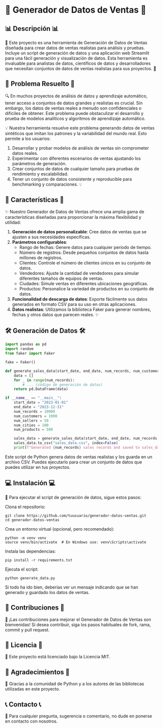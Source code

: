 # 🏪 Generador de Datos de Ventas 🏪

## 📊 Descripción 📊

🚀 Este proyecto es una herramienta de Generación de Datos de Ventas diseñada para crear datos de ventas realistas para análisis y pruebas. Incluye un script de generación de datos y una aplicación web Streamlit para una fácil generación y visualización de datos. Esta herramienta es invaluable para analistas de datos, científicos de datos y desarrolladores que necesitan conjuntos de datos de ventas realistas para sus proyectos. 🚀

## 🎯 Problema Resuelto 🎯

🔍 En muchos proyectos de análisis de datos y aprendizaje automático, tener acceso a conjuntos de datos grandes y realistas es crucial. Sin embargo, los datos de ventas reales a menudo son confidenciales o difíciles de obtener. Este problema puede obstaculizar el desarrollo y prueba de modelos analíticos y algoritmos de aprendizaje automático.

💡 Nuestra herramienta resuelve este problema generando datos de ventas sintéticos que imitan los patrones y la variabilidad del mundo real. Esto permite a los usuarios:

1. Desarrollar y probar modelos de análisis de ventas sin comprometer datos reales.
2. Experimentar con diferentes escenarios de ventas ajustando los parámetros de generación.
3. Crear conjuntos de datos de cualquier tamaño para pruebas de rendimiento y escalabilidad.
4. Tener un conjunto de datos consistente y reproducible para benchmarking y comparaciones. 💡

## 🌟 Características 🌟

✨ Nuestro Generador de Datos de Ventas ofrece una amplia gama de características diseñadas para proporcionar la máxima flexibilidad y utilidad:

1. **Generación de datos personalizable**: Cree datos de ventas que se ajusten a sus necesidades específicas.
2. **Parámetros configurables**:
   - Rango de fechas: Genere datos para cualquier período de tiempo.
   - Número de registros: Desde pequeños conjuntos de datos hasta millones de registros.
   - Clientes: Controle el número de clientes únicos en su conjunto de datos.
   - Vendedores: Ajuste la cantidad de vendedores para simular diferentes tamaños de equipos de ventas.
   - Ciudades: Simule ventas en diferentes ubicaciones geográficas.
   - Productos: Personalice la variedad de productos en su conjunto de datos.
3. **Funcionalidad de descarga de datos**: Exporte fácilmente sus datos generados en formato CSV para su uso en otras aplicaciones.
4. **Datos realistas**: Utilizamos la biblioteca Faker para generar nombres, fechas y otros datos que parecen reales. ✨

## 🛠 Generación de Datos 🛠

```python
import pandas as pd
import random
from faker import Faker

fake = Faker()

def generate_sales_data(start_date, end_date, num_records, num_customers, num_sellers, num_cities, num_products):
    data = []
    for _ in range(num_records):
        # ... (código de generación de datos)
    return pd.DataFrame(data)

if __name__ == "__main__":
    start_date = "2023-01-01"
    end_date = "2023-12-31"
    num_records = 10000
    num_customers = 1000
    num_sellers = 50
    num_cities = 100
    num_products = 500

    sales_data = generate_sales_data(start_date, end_date, num_records, num_customers, num_sellers, num_cities, num_products)
    sales_data.to_csv("sales_data.csv", index=False)
    print(f"Generated {num_records} sales records and saved to sales_data.csv")
```

Este script de Python genera datos de ventas realistas y los guarda en un archivo CSV. Puedes ejecutarlo para crear un conjunto de datos que puedes utilizar en tus proyectos.

## 💻 Instalación 💻

🔽 Para ejecutar el script de generación de datos, sigue estos pasos:

Clona el repositorio:
```
git clone https://github.com/tuusuario/generador-datos-ventas.git
cd generador-datos-ventas
```

Crea un entorno virtual (opcional, pero recomendado):
```
python -m venv venv
source venv/bin/activate  # En Windows use: venv\Scripts\activate
```

Instala las dependencias:
```
pip install -r requirements.txt
```

Ejecuta el script:
```
python generate_data.py
```

Si todo ha ido bien, deberías ver un mensaje indicando que se han generado y guardado los datos de ventas.

## 🤝 Contribuciones 🤝

🌱 ¡Las contribuciones para mejorar el Generador de Datos de Ventas son bienvenidas! Si desea contribuir, siga los pasos habituales de fork, rama, commit y pull request.

## 📜 Licencia 📜

📄 Este proyecto está licenciado bajo la Licencia MIT.

## 🙏 Agradecimientos 🙏

👏 Gracias a la comunidad de Python y a los autores de las bibliotecas utilizadas en este proyecto.

## 📞 Contacto 📞

📧 Para cualquier pregunta, sugerencia o comentario, no dude en ponerse en contacto con nosotros.
